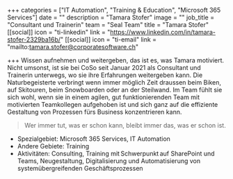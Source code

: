 +++
categories = ["IT Automation", "Training & Education", "Microsoft 365 Services"]
date = ""
description = "Tamara Stofer"
image = ""
job_title = "Consultant und Trainerin"
team = "Seal Team"
title = "Tamara Stofer"
[[social]]
icon = "ti-linkedin"
link = "https://www.linkedin.com/in/tamara-stofer-2329ba16b/"
[[social]]
icon = "ti-email"
link = "mailto:tamara.stofer@corporatesoftware.ch"

+++
Wissen aufnehmen und weitergeben, das ist es, was Tamara motiviert. Nicht umsonst, ist sie bei CoSo seit Januar 2021 als Consultant und Trainerin unterwegs, wo sie ihre Erfahrungen weitergeben kann. Die Naturbegeisterte verbringt wenn immer möglich Zeit draussen beim Biken, auf Skitouren, beim Snowboarden oder an der Steilwand. Im Team fühlt sie sich wohl, wenn sie in einem agilen, gut funktionierenden Team mit motivierten Teamkollegen aufgehoben ist und sich ganz auf die effiziente Gestaltung von Prozessen fürs Business konzentrieren kann.

> Wer immer tut, was er schon kann, bleibt immer das, was er schon ist.

* Spezialgebiet: Microsoft 365 Services, IT Automation
* Andere Gebiete: Training
* Aktivitäten: Consulting, Training mit Schwerpunkt auf SharePoint und Teams, Neugestaltung, Digitalisierung und Automatisierung von systemübergreifenden Geschäftsprozessen